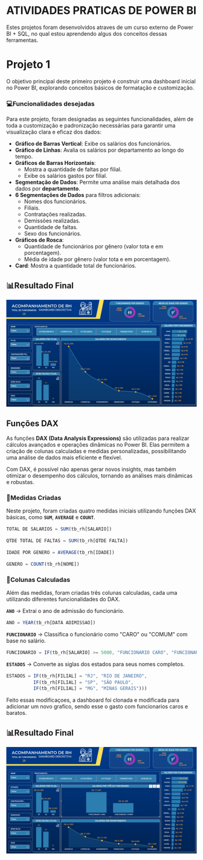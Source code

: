 
# **ATIVIDADES PRATICAS DE POWER BI**

Estes projetos foram desenvolvidos atraves de um curso externo de Power BI + SQL, no qual estou aprendendo algus dos conceitos dessas ferramentas.


# **Projeto 1**
O objetivo principal deste primeiro projeto é construir uma dashboard inicial no Power BI, explorando conceitos básicos de formatação e customização.

### 💻**Funcionalidades desejadas**
Para este projeto, foram designadas as seguintes funcionalidades, além de toda a customização e padronização necessárias para garantir uma visualização clara e eficaz dos dados:

- **Gráfico de Barras Vertical**: Exibe os salários dos funcionários.
- **Gráfico de Linhas**: Avalia os salários por departamento ao longo do tempo.
- **Gráficos de Barras Horizontais**:
  - Mostra a quantidade de faltas por filial.
  - Exibe os salários gastos por filial.
- **Segmentação de Dados**: Permite uma análise mais detalhada dos dados por **departamento**.
- **6 Segmentações de Dados** para filtros adicionais:
  - Nomes dos funcionários.
  - Filiais.
  - Contratações realizadas.
  - Demissões realizadas.
  - Quantidade de faltas.
  - Sexo dos funcionários.
- **Gráficos de Rosca**:
  - Quantidade de funcionários por gênero (valor tota e em porcentagem).
  - Média de idade por gênero (valor tota e em porcentagem).
- **Card**: Mostra a quantidade total de funcionários.
##  📊**Resultado Final**
![image](https://github.com/Dyest/AtividadesPowerBi/blob/main/Projeto-1/Images/dashboard.jpg)

## **Funções DAX**  

As funções **DAX (Data Analysis Expressions)** são utilizadas para realizar cálculos avançados e operações dinâmicas no Power BI. Elas permitem a criação de colunas calculadas e medidas personalizadas, possibilitando uma análise de dados mais eficiente e flexível.  

Com DAX, é possível não apenas gerar novos insights, mas também otimizar o desempenho dos cálculos, tornando as análises mais dinâmicas e robustas.  

### 📌**Medidas Criadas**  

Neste projeto, foram criadas quatro medidas iniciais utilizando funções DAX básicas, como **`SUM`**, **`AVERAGE`** e **`COUNT`**.  

```javascript
TOTAL DE SALARIOS = SUM(tb_rh[SALARIO]) 
```

```javascript
QTDE TOTAL DE FALTAS = SUM(tb_rh[QTDE FALTA]) 
```

```javascript
IDADE POR GENERO = AVERAGE(tb_rh[IDADE]) 
```

```javascript
GENERO = COUNT(tb_rh[NOME])
```

### 📌**Colunas Calculadas**  
Além das medidas, foram criadas três colunas calculadas, cada uma utilizando diferentes funcionalidades do DAX.

**`ANO`** → Extrai o ano de admissão do funcionário.
```javascript
ANO = YEAR(tb_rh[DATA ADIMISSAO]) 
```

**`FUNCIONARIO`** → Classifica o funcionário como "CARO" ou "COMUM" com base no salário.
```javascript
FUNCIONARIO = IF(tb_rh[SALARIO] >= 5000, "FUNCIONARIO CARO", "FUNCIONARIO COMUM")
```

**`ESTADOS`** → Converte as siglas dos estados para seus nomes completos.

```javascript
ESTADOS = IF(tb_rh[FILIAL] = "RJ", "RIO DE JANEIRO", 
          IF(tb_rh[FILIAL] = "SP", "SÂO PAULO",
          IF(tb_rh[FILIAL] = "MG", "MINAS GERAIS")))
```

Feito essas modificaçoes, a dashboard foi clonada e modificada para adicionar um novo grafico, sendo esse o gasto com funcionarios caros e baratos.

##  📊**Resultado Final**
![image](https://github.com/Dyest/AtividadesPowerBi/blob/main/Projeto-1/Images/dashboard_2.jpg)

